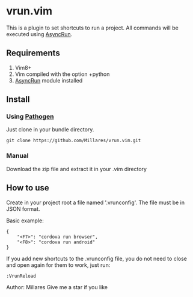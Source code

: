 # vrun.vim
This is a plugin to set shortcuts to run a project. All commands will be executed using [AsyncRun](https://github.com/skywind3000/asyncrun.vim).

## Requirements
1. Vim8+
2. Vim compiled with the option +python
3. [AsyncRun](https://github.com/skywind3000/asyncrun.vim) module installed

## Install
### Using [Pathogen](https://github.com/tpope/vim-pathogen)
Just clone in your bundle directory.
```
git clone https://github.com/Millares/vrun.vim.git
```

### Manual
Download the zip file and extract it in your .vim directory

## How to use
Create in your project root a file named '.vrunconfig'. The file must be in JSON format.

Basic example:
```
{
    "<F7>": "cordova run browser",
    "<F8>": "cordova run android"
}
```

If you add new shortcuts to the .vrunconfig file, you do not need to close and open again for them to work, just run:
```
:VrunReload
```

Author: Millares
Give me a star if you like
